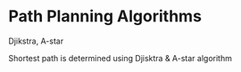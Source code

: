# Path Planning Algorithms
 Djikstra, A-star


Shortest path is determined using Djisktra & A-star algorithm
